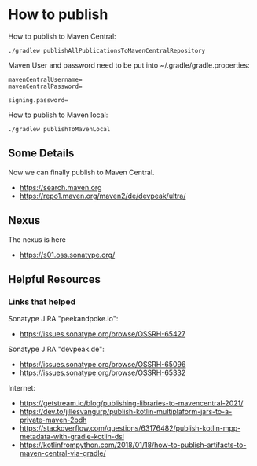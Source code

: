 # How to publish

How to publish to Maven Central:

```
./gradlew publishAllPublicationsToMavenCentralRepository
```

Maven User and password need to be put into ~/.gradle/gradle.properties:

```
mavenCentralUsername=
mavenCentralPassword=

signing.password=
```

How to publish to Maven local:

```
./gradlew publishToMavenLocal
```

## Some Details

Now we can finally publish to Maven Central.

- https://search.maven.org
- https://repo1.maven.org/maven2/de/devpeak/ultra/

## Nexus

The nexus is here

- https://s01.oss.sonatype.org/

## Helpful Resources

### Links that helped

Sonatype JIRA "peekandpoke.io":
- https://issues.sonatype.org/browse/OSSRH-65427

Sonatype JIRA "devpeak.de":

- https://issues.sonatype.org/browse/OSSRH-65096
- https://issues.sonatype.org/browse/OSSRH-65332

Internet:

- https://getstream.io/blog/publishing-libraries-to-mavencentral-2021/
- https://dev.to/jillesvangurp/publish-kotlin-multiplaform-jars-to-a-private-maven-2bdh
- https://stackoverflow.com/questions/63176482/publish-kotlin-mpp-metadata-with-gradle-kotlin-dsl
- https://kotlinfrompython.com/2018/01/18/how-to-publish-artifacts-to-maven-central-via-gradle/
